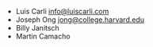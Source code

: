 - Luis Carli <info@luiscarli.com>
- Joseph Ong <jong@college.harvard.edu>
- Billy Janitsch
- Martin Camacho

